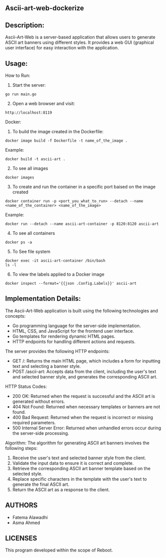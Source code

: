 ## Ascii-art-web-dockerize

## Description:
Ascii-Art-Web is a server-based application that allows users to generate ASCII art banners using different styles. It provides a web GUI (graphical user interface) for easy interaction with the application.

## Usage: 
How to Run: 
1. Start the server: 
```
go run main.go
```
2. Open a web browser and visit:
```
http://localhost:8119
```

Docker: 
1. To build the image created in the Dockerfile:
```
docker image build -f Dockerfile -t name_of_the_image .
```
Example:
```
docker build -t ascii-art . 
```

2. To see all images 
```
docker images
```
3. To create and run the container in a specific port baised on the image created
```
docker container run -p <port_you_what_to_run> --detach --name <name_of_the_container> <name_of_the_image>
```
Example:
```
docker run --detach --name ascii-art-container -p 8120:8120 ascii-art
```

4. To see all containers
```
docker ps -a
```

5. To See file system 
```
docker exec -it ascii-art-container /bin/bash
ls -l
```

6. To view the labels applied to a Docker image
```
docker inspect --format='{{json .Config.Labels}}' ascii-art
```

## Implementation Details:
The Ascii-Art-Web application is built using the following technologies and concepts:
- Go programming language for the server-side implementation.
- HTML, CSS, and JavaScript for the frontend user interface.
- Go templates for rendering dynamic HTML pages.
- HTTP endpoints for handling different actions and requests.

The server provides the following HTTP endpoints:
- GET /: Returns the main HTML page, which includes a form for inputting text and selecting a banner style.
- POST /ascii-art: Accepts data from the client, including the user's text and selected banner style, and generates the corresponding ASCII art.

HTTP Status Codes:
- 200 OK: Returned when the request is successful and the ASCII art is generated without errors.
- 404 Not Found: Returned when necessary templates or banners are not found.
- 400 Bad Request: Returned when the request is incorrect or missing required parameters.
- 500 Internal Server Error: Returned when unhandled errors occur during the server-side processing.

Algorithm:
The algorithm for generating ASCII art banners involves the following steps:
1. Receive the user's text and selected banner style from the client.
2. Validate the input data to ensure it is correct and complete.
3. Retrieve the corresponding ASCII art banner template based on the selected style.
4. Replace specific characters in the template with the user's text to generate the final ASCII art.
5. Return the ASCII art as a response to the client.

## AUTHORS

* Fatema Alawadhi
* Asma Ahmed


## LICENSES
This program developed within the scope of Reboot.
